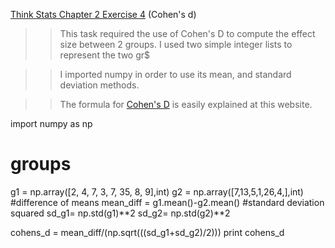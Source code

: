 [Think Stats Chapter 2 Exercise 4](http://greenteapress.com/thinkstats2/html/thinkstats2003.html#toc24) (Cohen's d)

>>This task required the use of Cohen's D to compute the effect size between 2 groups. I used two simple integer lists to represent the two gr$

>>I imported numpy in order to use its mean, and standard deviation methods.

>>The formula for [Cohen's D](http://trendingsideways.com/index.php/cohens-d-formula/) is easily explained at this website.

import numpy as np
# groups
g1 = np.array([2, 4, 7, 3, 7, 35, 8, 9],int)
g2 = np.array([7,13,5,1,26,4,],int)
#difference of means
mean_diff = g1.mean()-g2.mean()
#standard deviation squared
sd_g1= np.std(g1)**2
sd_g2= np.std(g2)**2

cohens_d = mean_diff/(np.sqrt(((sd_g1+sd_g2)/2)))
print cohens_d 
